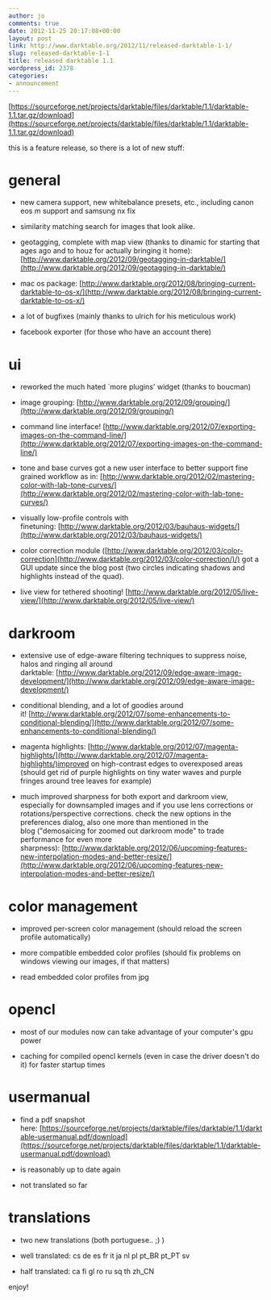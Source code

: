 ```yaml
---
author: jo
comments: true
date: 2012-11-25 20:17:08+00:00
layout: post
link: http://www.darktable.org/2012/11/released-darktable-1-1/
slug: released-darktable-1-1
title: released darktable 1.1
wordpress_id: 2378
categories:
- announcement
---
```


[https://sourceforge.net/projects/darktable/files/darktable/1.1/darktable-1.1.tar.gz/download](https://sourceforge.net/projects/darktable/files/darktable/1.1/darktable-1.1.tar.gz/download)

this is a feature release, so there is a lot of new stuff:


# general





	
  * new camera support, new whitebalance presets, etc., including
canon eos m support and samsung nx fix

	
  * similarity matching search for images that look alike.

	
  * geotagging, complete with map view (thanks to dinamic for starting that ages ago and to houz for actually bringing it home):
[http://www.darktable.org/2012/09/geotagging-in-darktable/](http://www.darktable.org/2012/09/geotagging-in-darktable/)

	
  * mac os package: [http://www.darktable.org/2012/08/bringing-current-darktable-to-os-x/](http://www.darktable.org/2012/08/bringing-current-darktable-to-os-x/)

	
  * a lot of bugfixes (mainly thanks to ulrich for his meticulous work)

	
  * facebook exporter (for those who have an account there)




# ui





	
  * reworked the much hated `more plugins' widget (thanks to boucman)

	
  * image grouping: [http://www.darktable.org/2012/09/grouping/](http://www.darktable.org/2012/09/grouping/)

	
  * command line interface! [http://www.darktable.org/2012/07/exporting-images-on-the-command-line/](http://www.darktable.org/2012/07/exporting-images-on-the-command-line/)

	
  * tone and base curves got a new user interface to better support fine grained workflow as in: [http://www.darktable.org/2012/02/mastering-color-with-lab-tone-curves/](http://www.darktable.org/2012/02/mastering-color-with-lab-tone-curves/)

	
  * visually low-profile controls with finetuning: [http://www.darktable.org/2012/03/bauhaus-widgets/](http://www.darktable.org/2012/03/bauhaus-widgets/)

	
  * color correction module ([http://www.darktable.org/2012/03/color-correction](http://www.darktable.org/2012/03/color-correction/)/) got a GUI update since the blog post (two circles indicating shadows and highlights instead of the quad).

	
  * live view for tethered shooting! [http://www.darktable.org/2012/05/live-view/](http://www.darktable.org/2012/05/live-view/)




# darkroom





	
  * extensive use of edge-aware filtering techniques to suppress noise, halos and ringing all around darktable: [http://www.darktable.org/2012/09/edge-aware-image-development/](http://www.darktable.org/2012/09/edge-aware-image-development/)

	
  * conditional blending, and a lot of goodies around it! [http://www.darktable.org/2012/07/some-enhancements-to-conditional-blending/](http://www.darktable.org/2012/07/some-enhancements-to-conditional-blending/)

	
  * magenta highlights: [http://www.darktable.org/2012/07/magenta-highlights/](http://www.darktable.org/2012/07/magenta-highlights/)improved on high-contrast edges to overexposed areas (should get rid of purple highlights on tiny water waves and purple fringes around tree leaves for example)

	
  * much improved sharpness for both export and darkroom view, especially for downsampled images and if you use lens corrections or rotations/perspective corrections. check the new options in the preferences dialog, also one more than mentioned in the blog ("demosaicing for zoomed out darkroom mode" to trade performance for even more sharpness): [http://www.darktable.org/2012/06/upcoming-features-new-interpolation-modes-and-better-resize/](http://www.darktable.org/2012/06/upcoming-features-new-interpolation-modes-and-better-resize/)




# color management





	
  * improved per-screen color management (should reload the screen profile automatically)

	
  * more compatible embedded color profiles (should fix problems on windows viewing our images, if that matters)

	
  * read embedded color profiles from jpg




# opencl





	
  * most of our modules now can take advantage of your computer's gpu power

	
  * caching for compiled opencl kernels (even in case the driver doesn't do it) for faster startup times




# usermanual








	
  * find a pdf snapshot here: [https://sourceforge.net/projects/darktable/files/darktable/1.1/darktable-usermanual.pdf/download](https://sourceforge.net/projects/darktable/files/darktable/1.1/darktable-usermanual.pdf/download)

	
  * is reasonably up to date again

	
  * not translated so far







# translations





	
  * two new translations (both portuguese.. ;) )

	
  * well translated: cs de es fr it ja nl pl pt_BR pt_PT sv

	
  * half translated: ca fi gl ro ru sq th zh_CN


enjoy!

